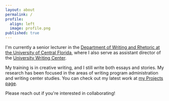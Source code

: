 ```yaml
---
layout: about
permalink: /
profile:
  align: left
  image: profile.png
published: true
---
```


I'm currently a senior lecturer in the [Department of Writing and Rhetoric at the University of Central Florida](https://cah.ucf.edu/writingrhetoric/), where I also serve as assistant director of the [University Writing Center](https://uwc.cah.ucf.edu/). 

My training is in creative writing, and I still write both essays and stories. My research has been focused in the areas of writing program administration and writing center studies. You can check out my latest work at [my Projects page](_pages/projects.md).

Please reach out if you're interested in collaborating!